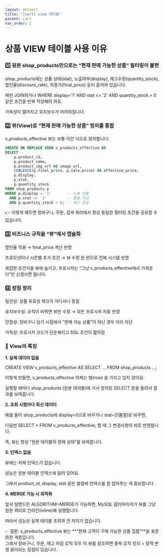 ```yaml
---
layout: default
title: "[cart] view 테이블"
parent: cart
nav_order: 1
---
```


# 상품 VIEW 테이블 사용 이유

### 1️⃣ 원본 shop_products만으로는 “현재 판매 가능한 상품” 필터링이 불편

shop_products에는 상품 상태(stat), 노출여부(display), 재고수량(quantity_stock), 할인율(discount_rate), 최종가(final_price) 등이 흩어져 있습니다.  

매번 JOIN하거나 WHERE display='1' AND stat <> '2' AND quantity_stock > 0 같은 조건을 반복 작성해야 하죠.  

가독성이 떨어지고 유지보수가 어려워집니다.  

### 2️⃣ 뷰(View)로 “현재 판매 가능한 상품” 정의를 통합

v_products_effective 뷰는 보통 이런 식으로 정의합니다:  

```sql
CREATE OR REPLACE VIEW v_products_effective AS
SELECT 
    p.product_id,
    p.product_name,
    p.product_img_url AS image_url,
    COALESCE(p.final_price, p.sale_price) AS effective_price,
    p.display,
    p.stat,
    p.quantity_stock
FROM shop_products p
WHERE p.display = '1'       -- 노출 상품
  AND p.stat <> '2'         -- 품절 아님
  AND p.quantity_stock > 0; -- 재고 있음
```


👉 이렇게 해두면 장바구니, 주문, 검색 쿼리에서 항상 동일한 필터링 조건을 공유할 수 있습니다.  

### 3️⃣ 비즈니스 규칙을 “뷰”에서 캡슐화

할인율 적용 → final_price 계산 반영  

프로모션이나 시즌별 추가 조건 → 뷰 수정 한 번으로 전체 시스템 반영  

복잡한 조건식을 뷰에 숨기고, 프로시저는 “그냥 v_products_effective에서 가져온다”만 신경쓰면 됩니다.  

### 4️⃣ 장점 정리

일관성: 상품 유효성 체크가 어디서나 동일  

유지보수성: 규칙이 바뀌면 뷰만 수정 → 모든 프로시저 자동 반영  

안정성: 장바구니 담기 시점에서 “판매 가능 상품”이 아닌 경우 미리 차단  

가독성: 프로시저 코드가 단순해지고 SQL 조건이 짧아짐  

### 🔎 View의 특징

**1. 실제 데이터 없음**

CREATE VIEW v_products_effective AS SELECT ... FROM shop_products ...;  

이렇게 만들면, v_products_effective 자체는 행(row) 을 가지고 있지 않아요.  

실행할 때마다 shop_products (원본 테이블)에 가서 정의된 SELECT 문을 돌려서 결과를 보여줍니다.  

**2. 조회 시점마다 최신 데이터**  

예를 들어 shop_products에 display=0으로 바꾸거나 stat=2(품절)로 바꾸면,  

다음번 SELECT * FROM v_products_effective; 할 때 그 변경사항이 바로 반영됩니다.  

즉, 뷰는 항상 “원본 테이블의 현재 상태”를 보여줍니다.  

**3. 인덱스 없음**  

뷰에는 자체 인덱스가 없습니다.  

성능은 원본 테이블 인덱스에 달려 있어요.  

그래서 product_id, display, stat 같은 컬럼에 인덱스를 잘 잡아주는 게 중요합니다.  

**4. MERGE 가능 시 최적화**  

앞서 설명드린 ALGORITHM=MERGE가 가능하면, MySQL 옵티마이저가 뷰를 그냥 원본 쿼리로 인라인(inline)해 실행합니다.  

따라서 성능상 실제 테이블 조회와 큰 차이가 없습니다.  

✅ 결론:
v_products_effective 뷰는 **“현재 고객이 구매 가능한 상품 집합”**을 표준화한 계층입니다.  
그래서 장바구니, 주문, 재고 차감 로직 모두 이 뷰를 참조하면 중복 로직 방지 + 정책 변경 용이라는 장점이 있습니다.  